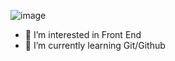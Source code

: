 ![image](https://user-images.githubusercontent.com/118735106/204111687-8c8f1315-e9de-44f4-bbef-2ac1a2ffc0c1.png)



- 👀 I’m interested in Front End
- 🌱 I’m currently learning Git/Github
